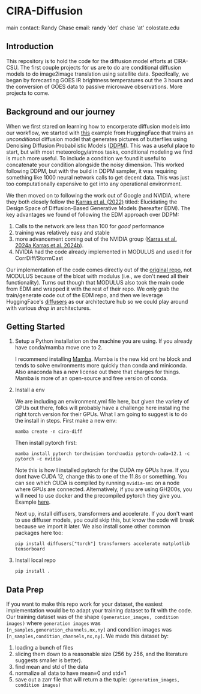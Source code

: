 # CIRA-Diffusion
main contact: Randy Chase 
email: randy 'dot' chase 'at' colostate.edu

## Introduction 
This repository is to hold the code for the diffusion model efforts at CIRA-CSU. The first couple projects for us are to do are conditional diffusion models to do image2image translation using satellite data. Specifcally, we began by forecasting GOES IR brightness temperatures out the 3 hours and the conversion of GOES data to passive microwave observations. More projects to come.

## Background and our journey
When we first stared on learning how to encorperate diffusion models into our workflow, we started with [this](https://huggingface.co/docs/diffusers/en/tutorials/basic_training) example from HuggingFace that trains an <i> unconditional </i> diffusion model that generates pictures of butterflies using Denoising Diffusion Probabilistic Models ([DDPM](https://arxiv.org/abs/2006.11239)). This was a useful place to start, but with most meteorology/atmos tasks, conditional modeling we find is much more useful. To include a condition we found it useful to concatenate your condition alongside the noisy dimension. This worked following DDPM, but with the build in DDPM sampler, it was requiring something like 1000 neural network calls to get decent data. This was just too computationally expensive to get into any operational environment. 

We then moved on to following the work out of Google and NVIDIA, where they both closely follow the [Karras et al. (2022)](https://arxiv.org/abs/2206.00364) titled: Elucidating the Design Space of Diffusion-Based Generative Models (hereafter EDM). The key advantages we found of following the EDM approach over DDPM:

1) Calls to the network are less than 100 for <i> good </i> performance 
2) training was relatively easy and stable 
3) more advancement coming out of the NVIDIA group ([Karras et al. 2024a](https://arxiv.org/abs/2312.02696),[Karras et al. 2024b](https://arxiv.org/abs/2406.02507)). 
4) NVIDIA had the code already implemented in MODULUS and used it for CorrDiff/StormCast 

Our implementation of the code comes directly out of the [original repo](https://github.com/NVlabs/edm), not MODULUS because of the bloat with modulus (i.e., we don't need all their functionality). Turns out though that MODULUS also took the main code from EDM and wrapped it with the rest of their repo. We only grab the train/generate code out of the EDM repo, and then we leverage HuggingFace's [diffusers]() as our architecture hub so we could play around with various <i> drop in </i> architectures. 


## Getting Started
1. Setup a Python installation on the machine you are using. If you already have conda/mamba move one to 2.  

   I recommend installing [Mamba](#). Mamba is the new kid ont he block and tends to solve environments more quickly than conda and miniconda. Also anaconda has a new license out there that charges for things. Mamba is more of an open-source and free version of conda. 

2. Install a env

   We are including an environment.yml file here, but given the variety of GPUs out there, folks will probably have a challenge here installing the right torch version for their GPUs. What I am going to suggest is to do the install in steps. First make a new env: 

   ``mamba create -n cira-diff``

   Then install pytorch first: 
   
   ``mamba install pytorch torchvision torchaudio pytorch-cuda=12.1 -c pytorch -c nvidia``

   Note this is how I installed pytorch for the CUDA my GPUs have. If you dont have CUDA 12, change this to one of the 11.8s or something. You can see which CUDA is compiled by running `nvidia-smi` on a node where GPUs are connected. Alternatively, if you are using GH200s, you will need to use docker and the precompiled pytorch they give you. Example [here](https://dopplerchase-ai2es-schooner-hpc.readthedocs.io/en/latest/cira.html#gh200-how-to).

   Next up, install diffusers, transformers and accelerate. If you don't want to use diffuser models, you could skip this, but know the code will break because we import it later. We also install some other common packages here too: 

   ``pip install diffusers["torch"] transformers accelerate matplotlib tensorboard`` 

5. Install local repo 

   `` pip install . `` 
   
## Data Prep

If you want to make this repo work for your dataset, the easiest implementation would be to adapt your training dataset to fit with the code. Our training dataset was of the shape ``(generation_images, condition images)`` where ``generation images`` was ``[n_samples,generation_channels,nx,ny]`` and condition images was ``[n_samples,condition_channels,nx,ny]``. We made this dataset by: 

1. loading a bunch of files 
2. slicing them down to a reasonable size (256 by 256, and the literature suggests smaller is better). 
3. find mean and std of the data
4. normalize all data to have mean=0 and std=1 
5. save out a zarr file that will return a the tuple: ``(generation_images, condition images)``